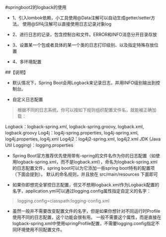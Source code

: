 #springboot2的logback的使用
* 1、引入lombok依赖，小工具使用@Data注解可以自动生成getter/setter方法，
   使用@Slf4j注解可以直接使用日志记录对象log
   
* 2、进行日志的记录，包含控制台和文件。ERROR和INFO消息分开目录存放

* 3、设置某一个包或者具体的某一个类的日志打印级别、以及指定特殊存放位置

* 4、多环境配置

##【说明】<br>
* 默认情况下，Spring Boot会用Logback来记录日志，并用INFO级别输出到控制台。

* 自定义日志配置
> 根据不同的日志系统，你可以按如下规则组织配置文件名，就能被正确加载：

Logback：logback-spring.xml, logback-spring.groovy, logback.xml, logback.groovy
Log4j：log4j-spring.properties, log4j-spring.xml, log4j.properties, log4j.xml
Log4j2：log4j2-spring.xml, log4j2.xml
JDK (Java Util Logging)：logging.properties

* Spring Boot官方推荐优先使用带有-spring的文件名作为你的日志配置（如使用logback-spring.xml，而不是logback.xml），命名为logback-spring.xml的日志配置文件，spring boot可以为它添加一些spring boot特有的配置项（下面会提到）。 
默认的命名规则，并且放在 src/main/resources 下面即可

* 如果你即想完全掌控日志配置，但又不想用logback.xml作为Logback配置的名字，application.yml可以通过logging.config属性指定自定义的名字：

> logging.config=classpath:logging-config.xml

* 虽然一般并不需要改变配置文件的名字，但是如果你想针对不同运行时Profile使用不同的日志配置，这个功能会很有用。 
一般不需要这个属性，而是直接在logback-spring.xml中使用springProfile配置，不需要logging.config指定不同环境使用不同配置文件。
